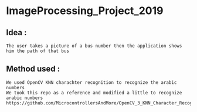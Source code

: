 # ImageProcessing_Project_2019

## Idea :
    The user takes a picture of a bus number then the application shows him the path of that bus
    

## Method used :
    We used OpenCV KNN charachter recognition to recognize the arabic numbers
    We took this repo as a reference and modified a little to recognize arabic numbers
    https://github.com/MicrocontrollersAndMore/OpenCV_3_KNN_Character_Recognition_Python
    
    
